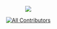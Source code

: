 <p align="center">
  <img src="./media/images/look.png" />
</p>
<p align="center">
  <a href="#contributors">
       <img src="https://img.shields.io/badge/all_contributors-1-orange.svg?style=flat-square" alt="All Contributors" />
  </a>
